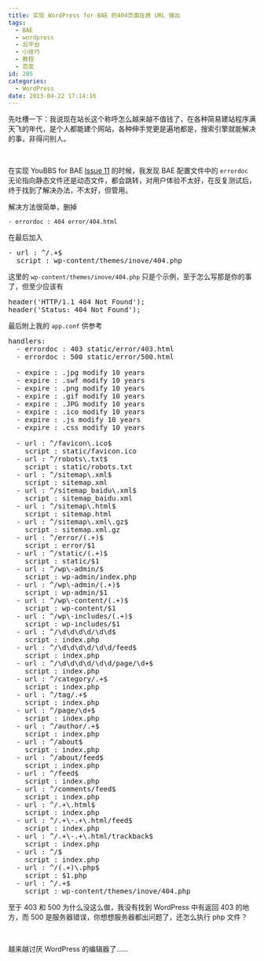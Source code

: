 ```yaml
---
title: 实现 WordPress for BAE 的404页面在原 URL 输出
tags:
  - BAE
  - wordpress
  - 云平台
  - 小技巧
  - 教程
  - 百度
id: 205
categories:
  - WordPress
date: 2013-04-22 17:14:16
---
```


先吐槽一下：我说现在站长这个称呼怎么越来越不值钱了，在各种简易建站程序满天飞的年代，是个人都能建个网站，各种伸手党更是遍地都是，搜索引擎就能解决的事，非得问别人。

&nbsp;

在实现 YouBBS for BAE [Issue 11](https://github.com/sinosky/youbbs/issues/11) 的时候，我发现 BAE 配置文件中的 `errordoc` 无论指向静态文件还是动态文件，都会跳转，对用户体验不太好，在反复测试后，终于找到了解决办法，不太好，但管用。

解决方法很简单，删掉

```
- errordoc : 404 error/404.html
```

在最后加入

<pre class="lang:yaml " >
- url : ^/.+$
  script : wp-content/themes/inove/404.php
</pre>

这里的 `wp-content/themes/inove/404.php` 只是个示例，至于怎么写那是你的事了，但至少应该有

<pre class="lang:php " >
header('HTTP/1.1 404 Not Found');
header('Status: 404 Not Found');
</pre>

最后附上我的 `app.conf` 供参考

<pre class="lang:yaml " >
handlers:
  - errordoc : 403 static/error/403.html
  - errordoc : 500 static/error/500.html

  - expire : .jpg modify 10 years
  - expire : .swf modify 10 years
  - expire : .png modify 10 years
  - expire : .gif modify 10 years
  - expire : .JPG modify 10 years
  - expire : .ico modify 10 years
  - expire : .js modify 10 years
  - expire : .css modify 10 years

  - url : ^/favicon\.ico$
    script : static/favicon.ico
  - url : ^/robots\.txt$
    script : static/robots.txt
  - url : ^/sitemap\.xml$
    script : sitemap.xml
  - url : ^/sitemap_baidu\.xml$
    script : sitemap_baidu.xml
  - url : ^/sitemap\.html$
    script : sitemap.html
  - url : ^/sitemap\.xml\.gz$
    script : sitemap.xml.gz
  - url : ^/error/(.+)$
    script : error/$1
  - url : ^/static/(.+)$
    script : static/$1
  - url : ^/wp\-admin/$
    script : wp-admin/index.php
  - url : ^/wp\-admin/(.+)$
    script : wp-admin/$1
  - url : ^/wp\-content/(.+)$
    script : wp-content/$1
  - url : ^/wp\-includes/(.+)$
    script : wp-includes/$1
  - url : ^/\d\d\d\d/\d\d$
    script : index.php
  - url : ^/\d\d\d\d/\d\d/feed$
    script : index.php
  - url : ^/\d\d\d\d/\d\d/page/\d+$
    script : index.php
  - url : ^/category/.+$
    script : index.php
  - url : ^/tag/.+$
    script : index.php
  - url : ^/page/\d+$
    script : index.php
  - url : ^/author/.+$
    script : index.php
  - url : ^/about$
    script : index.php
  - url : ^/about/feed$
    script : index.php
  - url : ^/feed$
    script : index.php
  - url : ^/comments/feed$
    script : index.php
  - url : ^/.+\.html$
    script : index.php
  - url : ^/.+\-.+\.html/feed$
    script : index.php
  - url : ^/.+\-.+\.html/trackback$
    script : index.php
  - url : ^/$
    script : index.php
  - url : ^/(.+)\.php$
    script : $1.php
  - url : ^/.+$
    script : wp-content/themes/inove/404.php
</pre>

至于 403 和 500 为什么没这么做，我没有找到 WordPress 中有返回 403 的地方，而 500 是服务器错误，你想想服务器都出问题了，还怎么执行 php 文件？

&nbsp;

越来越讨厌 WordPress 的编辑器了……